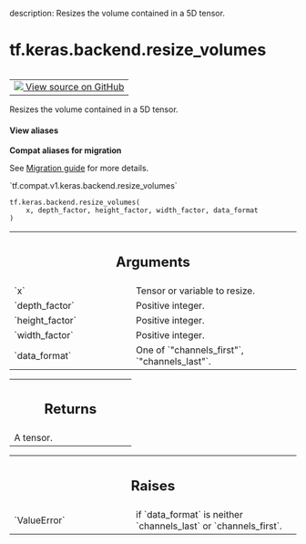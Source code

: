 description: Resizes the volume contained in a 5D tensor.

<div itemscope itemtype="http://developers.google.com/ReferenceObject">
<meta itemprop="name" content="tf.keras.backend.resize_volumes" />
<meta itemprop="path" content="Stable" />
</div>

# tf.keras.backend.resize_volumes

<!-- Insert buttons and diff -->

<table class="tfo-notebook-buttons tfo-api nocontent" align="left">
<td>
  <a target="_blank" href="https://github.com/tensorflow/tensorflow/blob/r2.2/tensorflow/python/keras/backend.py#L2835-L2864">
    <img src="https://www.tensorflow.org/images/GitHub-Mark-32px.png" />
    View source on GitHub
  </a>
</td>
</table>



Resizes the volume contained in a 5D tensor.

<section class="expandable">
  <h4 class="showalways">View aliases</h4>
  <p>
<b>Compat aliases for migration</b>
<p>See
<a href="https://www.tensorflow.org/guide/migrate">Migration guide</a> for
more details.</p>
<p>`tf.compat.v1.keras.backend.resize_volumes`</p>
</p>
</section>

<pre class="devsite-click-to-copy prettyprint lang-py tfo-signature-link">
<code>tf.keras.backend.resize_volumes(
    x, depth_factor, height_factor, width_factor, data_format
)
</code></pre>



<!-- Placeholder for "Used in" -->


<!-- Tabular view -->
 <table class="responsive fixed orange">
<colgroup><col width="214px"><col></colgroup>
<tr><th colspan="2"><h2 class="add-link">Arguments</h2></th></tr>

<tr>
<td>
`x`
</td>
<td>
Tensor or variable to resize.
</td>
</tr><tr>
<td>
`depth_factor`
</td>
<td>
Positive integer.
</td>
</tr><tr>
<td>
`height_factor`
</td>
<td>
Positive integer.
</td>
</tr><tr>
<td>
`width_factor`
</td>
<td>
Positive integer.
</td>
</tr><tr>
<td>
`data_format`
</td>
<td>
One of `"channels_first"`, `"channels_last"`.
</td>
</tr>
</table>



<!-- Tabular view -->
 <table class="responsive fixed orange">
<colgroup><col width="214px"><col></colgroup>
<tr><th colspan="2"><h2 class="add-link">Returns</h2></th></tr>
<tr class="alt">
<td colspan="2">
A tensor.
</td>
</tr>

</table>



<!-- Tabular view -->
 <table class="responsive fixed orange">
<colgroup><col width="214px"><col></colgroup>
<tr><th colspan="2"><h2 class="add-link">Raises</h2></th></tr>

<tr>
<td>
`ValueError`
</td>
<td>
if `data_format` is neither
`channels_last` or `channels_first`.
</td>
</tr>
</table>

